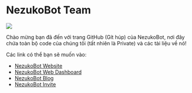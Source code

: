 # NezukoBot Team

<a href="https://nezukobot.xyz"><img src="https://nezukobot.xyz/favicon.png"></a>

Chào mừng bạn đã đến với trang GitHub (Gít húp) của NezukoBot, nơi đây chứa toàn bộ code của chúng tôi (tất nhiên là Private) và các tài liệu về nó!

Các link có thể bạn sẽ muốn vào:
- [NezukoBot Website](https://nezukobot.xyz/)
- [NezukoBot Web Dashboard](https://manage.nezukobot.xyz/)
- [NezukoBot Blog](https://blog.nezukobot.xyz/)
- [NezukoBot Invite](https://nezukobot.xyz/invite)
